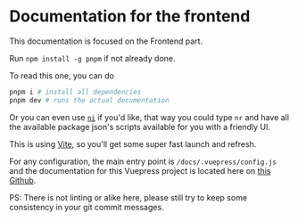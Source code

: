 # Documentation for the frontend

This documentation is focused on the Frontend part.

Run `npm install -g pnpm` if not already done.

To read this one, you can do
```bash
pnpm i # install all dependencies
pnpm dev # runs the actual documentation
```

Or you can even use [`ni`](https://github.com/antfu/ni) if you'd like, that way you could type `nr` and have all the available package json's scripts available for you with a friendly UI.

This is using [Vite](https://vitejs.dev/), so you'll get some super fast launch and refresh.

For any configuration, the main entry point is `/docs/.vuepress/config.js` and the documentation for this Vuepress project is located here on [this Github](https://v2.vuepress.vuejs.org/).

PS: There is not linting or alike here, please still try to keep some consistency in your git commit messages.
